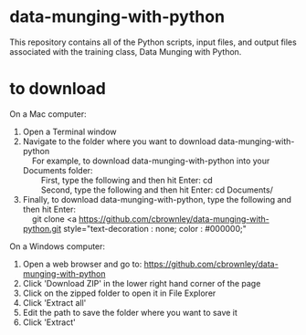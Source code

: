 data-munging-with-python
========================

This repository contains all of the Python scripts, input files, and output files associated with the training class, Data Munging with Python. <br>

to download
========================
On a Mac computer: <br>
1. Open a Terminal window <br>
2. Navigate to the folder where you want to download data-munging-with-python <br>
&nbsp;&nbsp;&nbsp;&nbsp;For example, to download data-munging-with-python into your Documents folder: <br>
&nbsp;&nbsp;&nbsp;&nbsp;&nbsp;&nbsp;&nbsp;&nbsp;First, type the following and then hit Enter: cd <br>
&nbsp;&nbsp;&nbsp;&nbsp;&nbsp;&nbsp;&nbsp;&nbsp;Second, type the following and then hit Enter: cd Documents/ <br>
3. Finally, to download data-munging-with-python, type the following and then hit Enter: <br>
&nbsp;&nbsp;&nbsp;&nbsp;git clone <a https://github.com/cbrownley/data-munging-with-python.git style="text-decoration : none; color : #000000;"</a> <br>

On a Windows computer: <br>
1. Open a web browser and go to: https://github.com/cbrownley/data-munging-with-python <br>
2. Click 'Download ZIP' in the lower right hand corner of the page <br>
3. Click on the zipped folder to open it in File Explorer <br>
4. Click 'Extract all' <br>
5. Edit the path to save the folder where you want to save it <br>
6. Click 'Extract' <br>
